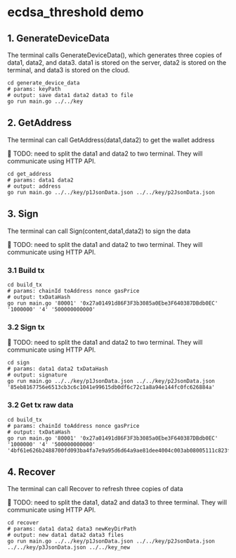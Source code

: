 # ecdsa_threshold demo

## 1. GenerateDeviceData

The terminal calls GenerateDeviceData(), which generates three copies of data1, data2, and data3. 
data1 is stored on the server, data2 is stored on the terminal, and data3 is stored on the cloud.


```shell
cd generate_device_data
# params: keyPath
# output: save data1 data2 data3 to file
go run main.go ../../key
```

## 2. GetAddress

The terminal can call GetAddress(data1,data2) to get the wallet address

🤔 TODO: need to split the data1 and data2 to two terminal. They will communicate using HTTP API.

```shell    
cd get_address
# params: data1 data2
# output: address
go run main.go ../../key/p1JsonData.json ../../key/p2JsonData.json
```

## 3. Sign

The terminal can call Sign(content,data1,data2) to sign the data

🤔 TODO: need to split the data1 and data2 to two terminal. They will communicate using HTTP API.

### 3.1 Build tx

```shell
cd build_tx
# params: chainId toAddress nonce gasPrice  
# output: txDataHash
go run main.go '80001' '0x27a01491d86F3F3b3085a0Ebe3F640387DBdb0EC' '1000000' '4' '500000000000'
```

### 3.2 Sign tx

🤔 TODO: need to split the data1 and data2 to two terminal. They will communicate using HTTP API.

```shell
cd sign
# params: data1 data2 txDataHash
# output: signature
go run main.go ../../key/p1JsonData.json ../../key/p2JsonData.json '85eb8167756e6513cb3c6c1041e99615db0df6c72c1a8a94e144fc0fc626884a'
```

### 3.2 Get tx raw data

```shell
cd build_tx
# params: chainId toAddress nonce gasPrice  
# output: txDataHash
go run main.go '80001' '0x27a01491d86F3F3b3085a0Ebe3F640387DBdb0EC' '1000000' '4' '500000000000' '4bf61e626b2488700fd093ba4fa7e9a95d6d64a9ae81dee4004c003ab08005111c823f47b328724d42df566fe90a12e7c57141e5ff05e5f2b4048fd822fbb01100'
```

## 4. Recover

The terminal can call Recover to refresh three copies of data

🤔 TODO: need to split the data1, data2 and data3 to three terminal. They will communicate using HTTP API.

```shell
cd recover
# params: data1 data2 data3 newKeyDirPath
# output: new data1 data2 data3 files
go run main.go ../../key/p1JsonData.json ../../key/p2JsonData.json ../../key/p3JsonData.json ../../key_new
```

